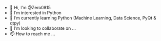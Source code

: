 - 👋 Hi, I’m @Zero0815
- 👀 I’m interested in Python
- 🌱 I’m currently learning Python (Machine Learning, Data Science, PyQt & qtpy)
- 💞️ I’m looking to collaborate on ...
- 📫 How to reach me ...

<!---
Zero0815/Zero0815 is a ✨ special ✨ repository because its `README.md` (this file) appears on your GitHub profile.
You can click the Preview link to take a look at your changes.
--->
